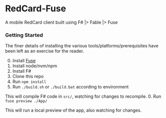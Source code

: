 # RedCard-Fuse
A mobile RedCard client built using F# |> Fable |> Fuse

### Getting Started

The finer details of installing the various tools/platforms/prerequisites have
been left as an exercise for the reader.

0. Install [Fuse](https://fusetools.com)
0. Install node/nvm/npm
0. Install F#
0. Clone this repo
0. Run `npm install`
0. Run `./build.sh` or `./build.bat` according to environment

  This will compile F# code in `src/`, watching for changes to recompile.
0. Run `fuse preview ./App/`

  This will run a local preview of the app, also watching for changes.
